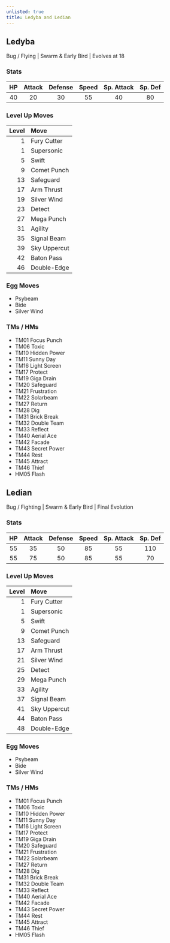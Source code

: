 ```yaml
---
unlisted: true
title: Ledyba and Ledian
---
```

## Ledyba
Bug / Flying | Swarm & Early Bird | Evolves at 18

### Stats

| HP | Attack | Defense | Speed | Sp. Attack | Sp. Def |
|:---:|:---:|:---:|:---:|:---:|:---:|
| 40 | 20 | 30 | 55 | 40 | 80 |

### Level Up Moves

| Level | Move |
|---:|:---|
| 1 | Fury Cutter |
| 1 | Supersonic |
| 5 | Swift |
| 9 | Comet Punch |
| 13 | Safeguard |
| 17 | Arm Thrust |
| 19 | Silver Wind |
| 23 | Detect |
| 27 | Mega Punch |
| 31 | Agility |
| 35 | Signal Beam |
| 39 | Sky Uppercut |
| 42 | Baton Pass |
| 46 | Double-Edge |

### Egg Moves
 - Psybeam
 - Bide
 - Silver Wind

### TMs / HMs
 - TM01 Focus Punch
 - TM06 Toxic
 - TM10 Hidden Power
 - TM11 Sunny Day
 - TM16 Light Screen
 - TM17 Protect
 - TM19 Giga Drain
 - TM20 Safeguard
 - TM21 Frustration
 - TM22 Solarbeam
 - TM27 Return
 - TM28 Dig
 - TM31 Brick Break
 - TM32 Double Team
 - TM33 Reflect
 - TM40 Aerial Ace
 - TM42 Facade
 - TM43 Secret Power
 - TM44 Rest
 - TM45 Attract
 - TM46 Thief
 - HM05 Flash

## Ledian
Bug / Fighting | Swarm & Early Bird | Final Evolution

### Stats

| HP | Attack | Defense | Speed | Sp. Attack | Sp. Def |
|:---:|:---:|:---:|:---:|:---:|:---:|
| 55 | 35 | 50 | 85 | 55 | 110 |
| 55 | 75 | 50 | 85 | 55 | 70 |

### Level Up Moves

| Level | Move |
|---:|:---|
| 1 | Fury Cutter |
| 1 | Supersonic |
| 5 | Swift |
| 9 | Comet Punch |
| 13 | Safeguard |
| 17 | Arm Thrust |
| 21 | Silver Wind |
| 25 | Detect |
| 29 | Mega Punch |
| 33 | Agility |
| 37 | Signal Beam |
| 41 | Sky Uppercut |
| 44 | Baton Pass |
| 48 | Double-Edge |

### Egg Moves
 - Psybeam
 - Bide
 - Silver Wind

### TMs / HMs
 - TM01 Focus Punch
 - TM06 Toxic
 - TM10 Hidden Power
 - TM11 Sunny Day
 - TM16 Light Screen
 - TM17 Protect
 - TM19 Giga Drain
 - TM20 Safeguard
 - TM21 Frustration
 - TM22 Solarbeam
 - TM27 Return
 - TM28 Dig
 - TM31 Brick Break
 - TM32 Double Team
 - TM33 Reflect
 - TM40 Aerial Ace
 - TM42 Facade
 - TM43 Secret Power
 - TM44 Rest
 - TM45 Attract
 - TM46 Thief
 - HM05 Flash